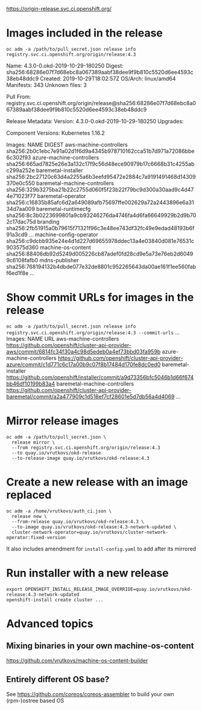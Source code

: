 https://origin-release.svc.ci.openshift.org/

# Images included in the release
`oc adm -a /path/to/pull_secret.json release info registry.svc.ci.openshift.org/origin/release:4.3`

Name:          4.3.0-0.okd-2019-10-29-180250
Digest:        sha256:68286e07f7d68ebc8a067389aabf38dee9f9b810c5520d6ee4593c38eb48ddc9
Created:       2019-10-29T18:02:57Z
OS/Arch:       linux/amd64
Manifests:     343
Unknown files: 3

Pull From: registry.svc.ci.openshift.org/origin/release@sha256:68286e07f7d68ebc8a067389aabf38dee9f9b810c5520d6ee4593c38eb48ddc9

Release Metadata:
  Version:  4.3.0-0.okd-2019-10-29-180250
  Upgrades: <none>

Component Versions:
  Kubernetes 1.16.2

Images:
  NAME                                          DIGEST
  aws-machine-controllers                       sha256:2b0c1ebc7e91a02d1f6d9a4345b978710162cca51b7d971a72086bbe6c302f93
  azure-machine-controllers                     sha256:665ad7825e26e3a132c17f9c56d48ece90979b17c6668b31c4255abc299a252e
  baremetal-installer                           sha256:2bc27120c63d4a2255a6b3eefd95472e2884c7a9191491468d14309370e0c550
  baremetal-machine-controllers                 sha256:329b3275ba21b22c2755d060f5f23b22f79bc9d300a30aad9c4d474e71023f77
  baremetal-operator                            sha256:c16835b85afc6d2a649089afb75697ffe002629a72a2443896e6a3134d7aa009
  baremetal-runtimecfg                          sha256:8c3b0223699801a9cb93246276da4746fa4d6fa66649929b2d9b702c17dac75d
  branding                                      sha256:2fb51915a0b79615f71321f96c3e48ee743df32fc49e9edad48193b6f91a3cd9
  ...
  machine-config-operator                       sha256:c9dcbb935e24e4d1d227d69655978ddec13a4e03840d081e76531c903575d360
  machine-os-content                            sha256:88406db92d5249d005226cb87adef0fd28cd9e5a73e76eb2d60499c6108fafb0
  mdns-publisher                                sha256:768194132b4dbde077e32de8801c952265643da00ae161f1ee560fabf6ed1f8e
  ...

# Show commit URLs for images in the release
`oc adm -a /path/to/pull_secret.json release info registry.svc.ci.openshift.org/origin/release:4.3 --commit-urls`
  ...
  Images:
  NAME                                          URL
  aws-machine-controllers                       https://github.com/openshift/cluster-api-provider-aws/commit/6814fc34f30a4c98d5edeb0a4ef73bbd03fa959b
  azure-machine-controllers                     https://github.com/openshift/cluster-api-provider-azure/commit/c1d771c6c17a00b9c07f8b17484d170fe8dc0ed0
  baremetal-installer                           https://github.com/openshift/installer/commit/a9d73356bfc5046b1d66f674bb46df10199b83a4
  baremetal-machine-controllers                 https://github.com/openshift/cluster-api-provider-baremetal/commit/a2a477909c1d518ef7cf28601e5d7db56a4d4069
...

# Mirror release images
```
oc adm -a /path/to/pull_secret.json \
  release mirror \
  --from registry.svc.ci.openshift.org/origin/release:4.3
  --to quay.io/vrutkovs/okd-release
  --to-release-image quay.io/vrutkovs/okd-release:4.3
```

# Create a new release with an image replaced
```
oc adm -a /home/vrutkovs/auth_ci.json \
  release new \
  --from-release quay.io/vrutkovs/okd-release:4.3 \
  --to-image quay.io/vrutkovs/okd-release:4.3-network-updated \
  cluster-network-operator=quay.io/vrutkovs/cluster-network-operator:fixed-version
```
It also includes amendment for `install-config.yaml` to add after its mirrored

# Run installer with a new release
```
export OPENSHIFT_INSTALL_RELEASE_IMAGE_OVERRIDE=quay.io/vrutkovs/okd-release:4.3-network-updated
openshift-install create cluster ...
```

# Advanced topics
## Mixing binaries in your own machine-os-content

https://github.com/vrutkovs/machine-os-content-builder

## Entirely different OS base?

See https://github.com/coreos/coreos-assembler to build your own (rpm-)ostree based OS
